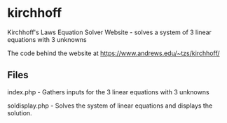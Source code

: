 # kirchhoff
Kirchhoff's Laws Equation Solver Website - solves a system of 3 linear equations with 3 unknowns

The code behind the website at https://www.andrews.edu/~tzs/kirchhoff/

## Files
index.php - Gathers inputs for the 3 linear equations with 3 unknowns

soldisplay.php - Solves the system of linear equations and displays the solution.
